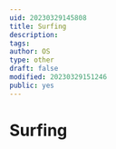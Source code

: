 ```yaml
---
uid: 20230329145808
title: Surfing
description:
tags:
author: OS
type: other
draft: false
modified: 20230329151246
public: yes
---
```


# Surfing
